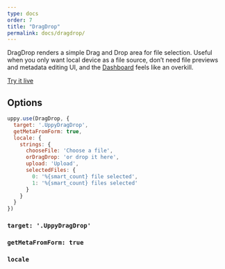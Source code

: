 ```yaml
---
type: docs
order: 7
title: "DragDrop"
permalink: docs/dragdrop/
---
```


DragDrop renders a simple Drag and Drop area for file selection. Useful when you only want local device as a file source, don’t need file previews and metadata editing UI, and the [Dashboard](/docs/dashboard/) feels like an overkill.

[Try it live](/examples/dragdrop/)

## Options

```js
uppy.use(DragDrop, {
  target: '.UppyDragDrop',
  getMetaFromForm: true,
  locale: {
    strings: {
      chooseFile: 'Choose a file',
      orDragDrop: 'or drop it here',
      upload: 'Upload',
      selectedFiles: {
        0: '%{smart_count} file selected',
        1: '%{smart_count} files selected'
      }
    }
  }
})
```

### `target: '.UppyDragDrop'`

### `getMetaFromForm: true`

### `locale`

